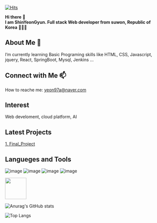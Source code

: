 

<!--
### Hi there 👋
**SHIN-YEONGYUN/SHIN-YEONGYUN** is a ✨ _special_ ✨ repository because its `README.md` (this file) appears on your GitHub profile.

Here are some ideas to get you started:

- 🔭 I’m currently working on ...
- 🌱 I’m currently learning ...
- 👯 I’m looking to collaborate on ...
- 🤔 I’m looking for help with ...
- 💬 Ask me about ...
- 📫 How to reach me: ...
- 😄 Pronouns: ...
- ⚡ Fun fact: ...
-->

<!-- 주석 -->
<!-- 방문자수 -->
[![Hits](https://hits.seeyoufarm.com/api/count/incr/badge.svg?url=https%3A%2F%2Fgithub.com%2FSHIN-YEONGYUN%2Fhit-counter&count_bg=%23325BD2&title_bg=%23F03030&icon=&icon_color=%23E7E7E7&title=hits&edge_flat=false)](https://hits.seeyoufarm.com)
<!-- 인사말 -->
**Hi there** 👋  
**I am ShinYeonGyun. Full stack Web developer from suwon, Republic of Korea** 👨🏻‍💻  
<!-- 나에 대한 설명 -->
## About Me 🌱  
I’m currently learning Basic Programing skills like HTML, CSS, Javascript, jquery, React, SpringBoot, Mysql, Jenkins ...
<!-- 연락 정보 -->
## Connect with Me 📫  
How to reache me: yeon97a@naver.com
<!-- 관심분야 -->
## Interest  
Web develoment, cloud platform, AI
<!-- 최근 프로젝트 -->
## Latest Projects  
[1. Final_Project](https://github.com/SHIN-YEONGYUN/Final_Project)
<!-- 사용할 수 있는 언어 및 툴 -->
## Langueges and Tools  
<!-- 글자 -->
<!-- HTML,CSS,Javascript,React,Spring boot,Mysql,Jenkis,sts4... -->
<!-- 뱃지 -->
![image](https://github.com/SHIN-YEONGYUN/SHIN-YEONGYUN/assets/125335424/63d25463-c403-442d-8a0d-4ce39f51aab2)
![image](https://github.com/SHIN-YEONGYUN/SHIN-YEONGYUN/assets/125335424/05cf82e3-b1e7-453b-a2d1-81228a53222d)
![image](https://github.com/SHIN-YEONGYUN/SHIN-YEONGYUN/assets/125335424/8d51ca7c-af20-4603-9533-1780ac7b01c2)
![image](https://github.com/SHIN-YEONGYUN/SHIN-YEONGYUN/assets/125335424/7f8ca809-e89e-435d-9a2b-369792d88ac6)

<!-- 이미지 -->
<!-- ![java](https://cdn.jsdelivr.net/gh/devicons/devicon/icons/java/java-original-wordmark.svg "java)") -->
<img src="https://cdn.jsdelivr.net/gh/devicons/devicon/icons/java/java-original-wordmark.svg" height="70px" width="70px"/>

<!-- 기타 (github 통계) -->
![Anurag's GitHub stats](https://github-readme-stats.vercel.app/api?username=SHIN-YEONGYUN&show_icons=true&theme=dark)
<!-- 기타 (github 사용 언어 그래프) -->
![Top Langs](https://github-readme-stats.vercel.app/api/top-langs/?username=SHIN-YEONGYUN&layout=compact)
